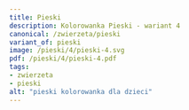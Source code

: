 ```yaml
---
title: Pieski
description: Kolorowanka Pieski - wariant 4
canonical: /zwierzeta/pieski
variant_of: pieski
image: /pieski/4/pieski-4.svg
pdf: /pieski/4/pieski-4.pdf
tags:
- zwierzeta
- pieski
alt: "pieski kolorowanka dla dzieci"
---
```

